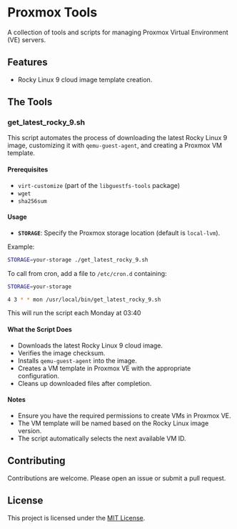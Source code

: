 # Proxmox Tools

A collection of tools and scripts for managing Proxmox Virtual Environment (VE) servers.

## Features

- Rocky Linux 9 cloud image template creation.

## The Tools

### get_latest_rocky_9.sh

This script automates the process of downloading the latest Rocky Linux 9 image, customizing it with `qemu-guest-agent`, and creating a Proxmox VM template.

#### Prerequisites

- `virt-customize` (part of the `libguestfs-tools` package)
- `wget`
- `sha256sum`

#### Usage

- **`STORAGE`**: Specify the Proxmox storage location (default is `local-lvm`).

Example:

```bash
STORAGE=your-storage ./get_latest_rocky_9.sh
```

To call from cron, add a file to `/etc/cron.d` containing:

```sh
STORAGE=your-storage

4 3 * * mon /usr/local/bin/get_latest_rocky_9.sh
```

This will run the script each Monday at 03:40

#### What the Script Does

- Downloads the latest Rocky Linux 9 cloud image.
- Verifies the image checksum.
- Installs `qemu-guest-agent` into the image.
- Creates a VM template in Proxmox VE with the appropriate configuration.
- Cleans up downloaded files after completion.

#### Notes

- Ensure you have the required permissions to create VMs in Proxmox VE.
- The VM template will be named based on the Rocky Linux image version.
- The script automatically selects the next available VM ID.


## Contributing

Contributions are welcome. Please open an issue or submit a pull request.

## License

This project is licensed under the [MIT License](LICENSE).